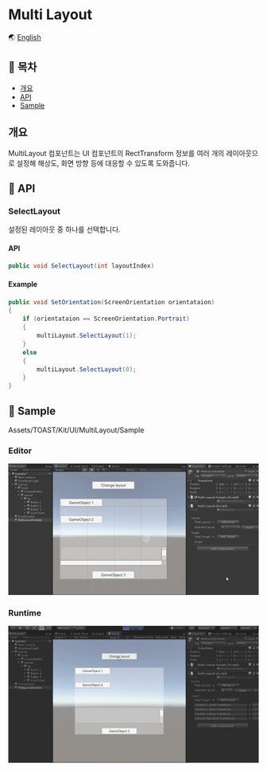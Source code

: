 # Multi Layout

🌏 [English](README.en.md)

## 🚩 목차

* [개요](#개요)
* [API](#-api)
* [Sample](#-sample)

## 개요

MultiLayout 컴포넌트는 UI 컴포넌트의 RectTransform 정보를 여러 개의 레이아웃으로 설정해 해상도, 화면 방향 등에 대응할 수 있도록 도와줍니다.

## 🔨 API

### SelectLayout

설정된 레이아웃 중 하나를 선택합니다.

#### API

```cs
public void SelectLayout(int layoutIndex)
```

#### Example

```cs
public void SetOrientation(ScreenOrientation orientataion)
{
    if (orientataion == ScreenOrientation.Portrait)
    {
        multiLayout.SelectLayout(1);
    }
    else
    {
        multiLayout.SelectLayout(0);
    }
}
```

## 🐾 Sample

Assets/TOAST/Kit/UI/MultiLayout/Sample

### Editor

![multilayout_editor](images/multilayout_editor.gif)

### Runtime

![multilayout_runtime](images/multilayout_runtime.gif)